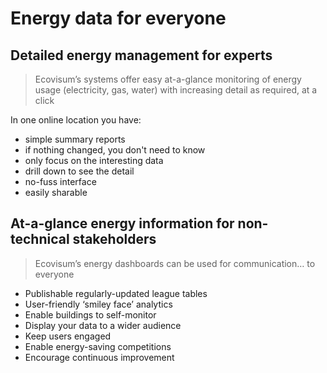 # Energy data for everyone

## Detailed energy management for experts

> Ecovisum’s systems offer easy at-a-glance monitoring of energy usage (electricity, gas, water) with increasing detail as required, at a click

In one online location you have:

 - simple summary reports
 - if nothing changed, you don't need to know
 - only focus on the interesting data
 - drill down to see the detail
 - no-fuss interface
 - easily sharable


## At-a-glance energy information for non-technical stakeholders

> Ecovisum’s energy dashboards can be used for communication… to everyone

- Publishable regularly-updated league tables
- User-friendly ‘smiley face’ analytics
- Enable buildings to self-monitor
- Display your data to a wider audience
- Keep users engaged
- Enable energy-saving competitions
- Encourage continuous improvement
